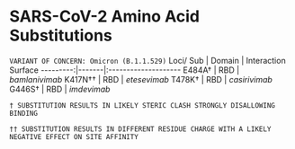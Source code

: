 
# SARS-CoV-2 Amino Acid Substitutions
`VARIANT OF CONCERN: Omicron (B.1.1.529)`
Loci/ Sub | Domain | Interaction Surface
---------:|-------|:--------------------
E484A† | RBD | *bamlanivimab*
K417N†† | RBD | *etesevimab*
T478K† | RBD | *casirivimab*
G446S† | RBD | *imdevimab*

```
† SUBSTITUTION RESULTS IN LIKELY STERIC CLASH STRONGLY DISALLOWING BINDING

†† SUBSTITUTION RESULTS IN DIFFERENT RESIDUE CHARGE WITH A LIKELY NEGATIVE EFFECT ON SITE AFFINITY
```
